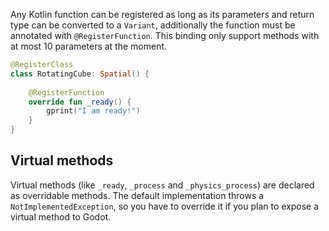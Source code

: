 Any Kotlin function can be registered as long as its parameters and return type can be converted to a 
`Variant`, additionally the function must be annotated with `@RegisterFunction`. This binding only support 
methods with at most 10 parameters at the moment.

```kotlin
@RegisterClass
class RotatingCube: Spatial() {
    
    @RegisterFunction  
    override fun _ready() {
        gprint("I am ready!")
    }
}
```

## Virtual methods
Virtual methods (like `_ready`, `_process` and `_physics_process`) are declared as overridable methods. The default implementation throws a `NotImplementedException`, so you have to override it if you plan to expose a virtual method to Godot.